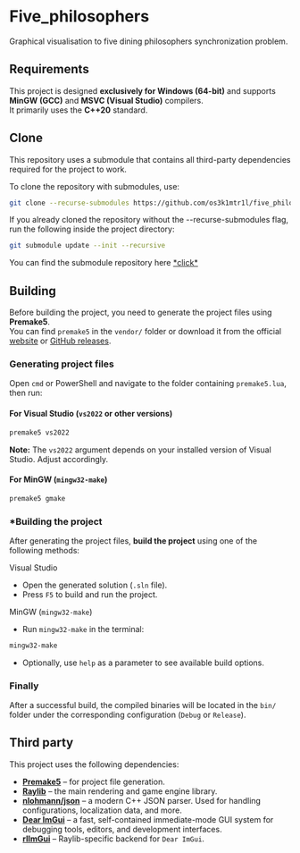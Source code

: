 # Five_philosophers

Graphical visualisation to five dining philosophers synchronization problem.

## Requirements

This project is designed **exclusively for Windows (64-bit)** and supports **MinGW (GCC)** and **MSVC (Visual Studio)** compilers.  
It primarily uses the **C++20** standard.

## Clone

This repository uses a submodule that contains all third-party dependencies required for the project to work.

To clone the repository with submodules, use:
```bash
git clone --recurse-submodules https://github.com/os3k1mtr1l/five_philosophers
```

If you already cloned the repository without the --recurse-submodules flag, run the following inside the project directory:
```bash
git submodule update --init --recursive
```

You can find the submodule repository here [\*click\*](https://github.com/os3k1mtr1l/game_third_party_module)

## Building

Before building the project, you need to generate the project files using **Premake5**.  
You can find `premake5` in the `vendor/` folder or download it from the official [website](https://premake.github.io/) or [GitHub releases](https://github.com/premake/premake-core).  

### Generating project files
Open `cmd` or PowerShell and navigate to the folder containing `premake5.lua`, then run:

#### For Visual Studio (`vs2022` or other versions)
```bash
premake5 vs2022
```
**Note:** The `vs2022` argument depends on your installed version of Visual Studio. Adjust accordingly.  

#### For MinGW (`mingw32-make`)
```bash
premake5 gmake
```

### *Building the project
After generating the project files, **build the project** using one of the following methods:

Visual Studio 
- Open the generated solution (`.sln` file).  
- Press `F5` to build and run the project.  

MinGW (`mingw32-make`)
- Run `mingw32-make` in the terminal:
```bash
mingw32-make
```
- Optionally, use `help` as a parameter to see available build options.

### Finally
After a successful build, the compiled binaries will be located in the `bin/` folder under the corresponding configuration (`Debug` or `Release`).

## Third party
This project uses the following dependencies:

- [**Premake5**](https://github.com/premake/premake-core) – for project file generation.  
- [**Raylib**](https://github.com/raysan5/raylib) – the main rendering and game engine library.
- [**nlohmann/json**](https://github.com/nlohmann/json) – a modern C++ JSON parser. Used for handling configurations, localization data, and more.
- [**Dear ImGui**](https://github.com/ocornut/imgui) – a fast, self-contained immediate-mode GUI system for debugging tools, editors, and development interfaces.
- [**rlImGui**](https://github.com/raylib-extras/rlImGui) – Raylib-specific backend for `Dear ImGui`.